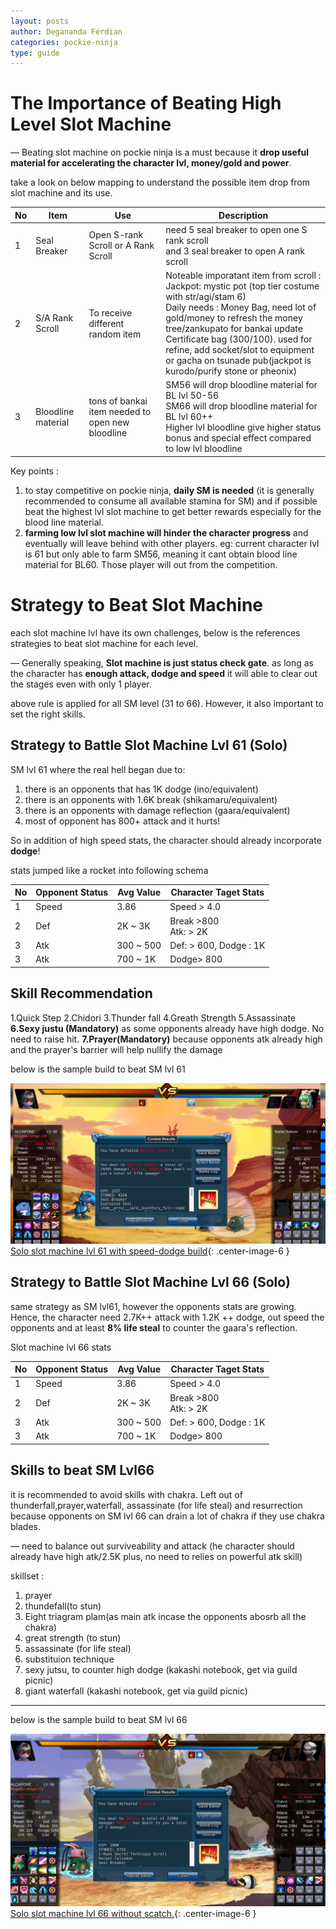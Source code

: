 ```yaml
---
layout: posts
author: Degananda Ferdian
categories: pockie-ninja
type: guide
---
```


# The Importance of Beating High Level Slot Machine

&mdash; Beating slot machine on pockie ninja is a must because it **drop useful material for accelerating the character lvl, money/gold and power**.

take a look on below mapping to understand the possible item drop from slot machine and its use.

| No | Item | Use | Description |
|----|----------|--------|--------|
| 1 | Seal Breaker | Open S-rank Scroll or A Rank Scroll | need 5 seal breaker to open one S rank scroll <br > and  3 seal breaker to open A rank scroll |
| 2 | S/A Rank Scroll | To receive different random item | Noteable imporatant item from scroll : <br /> Jackpot: mystic pot (top tier costume with str/agi/stam 6) <br /> Daily needs : Money Bag, need lot of gold/money to refresh the money tree/zankupato for bankai update <br /> Certificate bag (300/100). used for refine, add socket/slot to equipment or gacha on tsunade pub(jackpot is kurodo/purify stone or pheonix) |
| 3 | Bloodline material  | tons of bankai item needed to open new bloodline | SM56 will drop bloodline material for BL lvl 50-56 <br /> SM66 will drop bloodline material for BL lvl 60++ <br /> Higher lvl bloodline give higher status bonus and special effect compared to low lvl bloodline |

Key points :

1. to stay competitive on pockie ninja, **daily SM is needed** (it is generally recommended to consume all available stamina for SM) and if possible beat the highest lvl slot machine to get better rewards especially for the blood line material.
2. **farming low lvl slot machine will hinder the character progress** and eventually will leave behind with other players. eg: current character lvl is 61 but only able to farm SM56, meaning it cant obtain blood line material for BL60. Those player will out from the competition.

# Strategy to Beat Slot Machine

each slot machine lvl have its own challenges, below is the references strategies to beat slot machine for each level.

&mdash; Generally speaking, **Slot machine is just status check gate**. as long as the character has **enough attack, dodge and speed** it will able to clear out the stages even with only 1 player.

above rule is applied for all SM level (31 to 66). However, it also important to set the right skills.

## Strategy to Battle Slot Machine Lvl 61 (Solo)

SM lvl 61 where the real hell began due to:

1. there is an opponents that has 1K dodge (ino/equivalent)
2. there is an opponents with 1.6K break (shikamaru/equivalent)
3. there is an opponents with damage reflection (gaara/equivalent)
4. most of opponent has 800+ attack and it hurts!

So in addition of high speed stats, the character should already incorporate **dodge**!

stats jumped like a rocket into following schema

| No | Opponent Status | Avg Value | Character Taget Stats | 
|----|----------|--------|--------|
| 1 | Speed | 3.86 | Speed > 4.0 |
| 2 | Def | 2K ~ 3K | Break >800 <br /> Atk: > 2K |
| 3 | Atk | 300 ~ 500 | Def: > 600, Dodge : 1K |
| 3 | Atk | 700 ~ 1K | Dodge> 800 |

## Skill Recommendation 

1.Quick Step
2.Chidori
3.Thunder fall
4.Greath Strength
5.Assassinate
**6.Sexy justu (Mandatory)** as some opponents already have high dodge. No need to raise hit.
**7.Prayer(Mandatory)** because opponents atk already high and the prayer's barrier will help nullify the damage

below is the sample build to beat SM lvl 61

![postimage80](/assets/images/pockieninja/sm16-11.jpg)
[Solo slot machine lvl 61 with speed-dodge build](/assets/images/pockieninja/sm16-11.jpg){: .center-image-6 }

## Strategy to Battle Slot Machine Lvl 66 (Solo)

same strategy as SM lvl61, however the opponents stats are growing. Hence, the character need 2.7K++ attack with 1.2K ++ dodge, out speed the opponents and at least **8% life steal** to counter the gaara's reflection. 

Slot machine lvl 66 stats

| No | Opponent Status | Avg Value | Character Taget Stats | 
|----|----------|--------|--------|
| 1 | Speed | 3.86 | Speed > 4.0 |
| 2 | Def | 2K ~ 3K | Break >800 <br /> Atk: > 2K |
| 3 | Atk | 300 ~ 500 | Def: > 600, Dodge : 1K |
| 3 | Atk | 700 ~ 1K | Dodge> 800 |

## Skills to beat SM Lvl66

it is recommended to avoid skills with chakra. Left out of thunderfall,prayer,waterfall, assassinate (for life steal) and resurrection because opponents on SM lvl 66 can drain a lot of chakra if they use chakra blades.

&mdash; need to balance out surviveability and attack (he character should already have high atk/2.5K plus, no need to relies on powerful atk skill)

skillset :

1. prayer
2. thundefall(to stun)
3. Eight triagram plam(as main atk incase the opponents abosrb all the chakra)
4. great strength (to stun)
5. assassinate (for life steal)
6. substituion technique
7. sexy jutsu, to counter high dodge (kakashi notebook, get via guild picnic)
8. giant waterfall (kakashi notebook, get via guild picnic)

<hr />

below is the sample build to beat SM lvl 66

![postimage80](/assets/images/pockieninja/sm16-12.jpg)
[Solo slot machine lvl 66 without scatch.](/assets/images/pockieninja/sm16-12.jpg){: .center-image-6 }